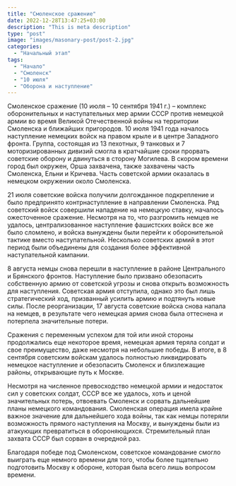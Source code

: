 ```yaml
---
title: "Смоленское сражение"
date: 2022-12-28T13:47:25+03:00
description: "This is meta description"
type: "post"
image: "images/masonary-post/post-2.jpg"
categories:
  - "Начальный этап"
tags:
  - "Начало"
  - "Смоленск"
  - "10 июля"
  - "Оборона и наступление"
---
```


Смоленское сражение (10 июля – 10 сентября 1941 г.) – комплекс оборонительных и наступательных мер армии СССР против немецкой армии во время Великой Отечественной войны на территории Смоленска и ближайших пригородов.
10 июля 1941 года началось наступление немецких войск на правом крыле и в центре Западного фронта. Группа, состоящая из 13 пехотных, 9 танковых и 7 моторизированных дивизий смогла в кратчайшие сроки прорвать советские оборону и двинуться в сторону Могилева. В скором времени город был окружен, Орша захвачена, также захвачены часть Смоленска, Ельни и Кричева. Часть советской армии оказалась в немецком окружении около Смоленска.

21 июля советские войска получили долгожданное подкрепление и было предпринято контрнаступление в направлении Смоленска. Ряд советский войск совершили нападение на немецкую ставку, началось ожесточенное сражение. Несмотря на то, что разгромить немцев не удалось, централизованное наступление фашистских войск все же было сломлено, и войска вынуждены были перейти к оборонительной тактике вместо наступательной. Несколько советских армий в этот период были объединены для создания более эффективной наступательной кампании.

8 августа немцы снова перешли в наступление в районе Центрального и Брянского фронтов. Наступление было призвано обезопасить собственную армию от советской угрозы и снова открыть возможность для наступления. Советская армия отступила, однако это был лишь стратегический ход, призванный усилить армию и подтянуть новые силы. После реорганизации, 17 августа советские войска снова напала на немцев, в результате чего немецкая армия снова была оттеснена и потерпела значительные потери.

Сражения с переменным успехом для той или иной стороны продолжались еще некоторое время, немецкая армия теряла солдат и свое преимущество, даже несмотря на небольшие победы. В итоге, в 8 сентября советским войскам удалось полностью ликвидировать немецкое наступление и обезопасить Смоленск и близлежащие районы, открывающие путь к Москве.

Несмотря на численное превосходство немецкой армии и недостаток сил у советских солдат, СССР все же удалось, хоть и ценой значительных потерь, отвоевать Смоленск и сорвать дальнейшие планы немецкого командования. Смоленская операция имела крайне важное значение для дальнейшего хода войны, так как немцы потеряли возможность прямого наступления на Москву, и вынуждены были из атакующих превратиться в обороняющихся. Стремительный план захвата СССР был сорван в очередной раз.

Благодаря победе под Смоленском, советское командование смогло выиграть еще немного времени для того, чтобы более тщательно подготовить Москву к обороне, которая была всего лишь вопросом времени.



